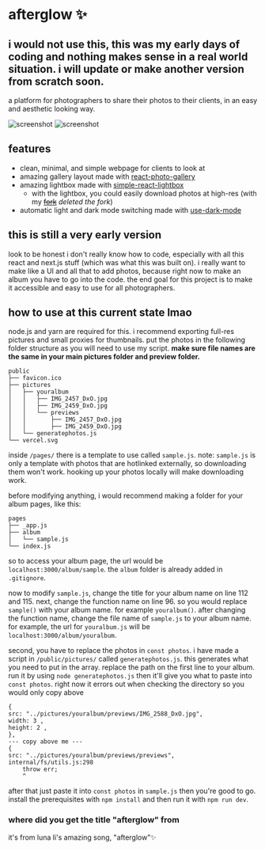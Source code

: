 # afterglow ✨
## i would not use this, this was my early days of coding and nothing makes sense in a real world situation. i will update or make another version from scratch soon.
a platform for photographers to share their photos to their clients, in an easy and aesthetic looking way.

![screenshot](https://i.imgur.com/MYMW1Sv.png)
![screenshot](https://i.imgur.com/7J5lmm5.png)

## features
- clean, minimal, and simple webpage for clients to look at
- amazing gallery layout made with [react-photo-gallery](https://github.com/neptunian/react-photo-gallery)
- amazing lightbox made with [simple-react-lightbox](https://github.com/michelecocuccio/simple-react-lightbox)
    - with the lightbox, you could easily download photos at high-res (with my ~~[fork](https://github.com/kyleawayan/simple-react-lightbox)~~ *deleted the fork*)
- automatic light and dark mode switching made with [use-dark-mode](https://github.com/donavon/use-dark-mode)

## this is still a very early version
look to be honest i don't really know how to code, especially with all this react and next.js stuff (which was what this was built on). i really want to make like a UI and all that to add photos, because right now to make an album you have to go into the code. the end goal for this project is to make it accessible and easy to use for all photographers.

## how to use at this current state lmao
node.js and yarn are required for this. i recommend exporting full-res pictures and small proxies for thumbnails. put the photos in the following folder structure as you will need to use my script. **make sure file names are the same in your main pictures folder and preview folder.**

```
public
├── favicon.ico
├── pictures
│   ├── youralbum
│   │   ├── IMG_2457_DxO.jpg
│   │   ├── IMG_2459_DxO.jpg
│   │   └── previews
│   │       ├── IMG_2457_DxO.jpg
│   │       ├── IMG_2459_DxO.jpg
│   └── generatephotos.js
└── vercel.svg
```

inside `/pages/` there is a template to use called `sample.js`. note: `sample.js` is only a template with photos that are hotlinked externally, so downloading them won't work. hooking up your photos locally will make downloading work.

before modifying anything, i would recommend making a folder for your album pages, like this:

```
pages
├── _app.js
├── album
│   └── sample.js
└── index.js
```

so to access your album page, the url would be `localhost:3000/album/sample`. the `album` folder is already added in `.gitignore`. 

now to modify `sample.js`, change the title for your album name on line 112 and 115. next, change the function name on line 96. so you would replace `sample()` with your album name. for example `youralbum()`. after changing the function name, change the file name of `sample.js` to your album name. for example, the url for `youralbum.js` will be `localhost:3000/album/youralbum`.

second, you have to replace the photos in `const photos`. i have made a script in `/public/pictures/` called `generatephotos.js`. this generates what you need to put in the array. replace the path on the first line to your album. run it by using `node generatephotos.js` then it'll give you what to paste into `const photos`. right now it errors out when checking the directory so you would only copy above

```
{
src: "../pictures/youralbum/previews/IMG_2588_DxO.jpg",
width: 3 ,
height: 2 ,
},
--- copy above me ---
{
src: "../pictures/youralbum/previews/previews",
internal/fs/utils.js:298
    throw err;
    ^
```

after that just paste it into `const photos` in `sample.js` then you're good to go. install the prerequisites with `npm install` and then run it with `npm run dev`.

### where did you get the title "afterglow" from
it's from luna li's amazing song, "afterglow"✨
